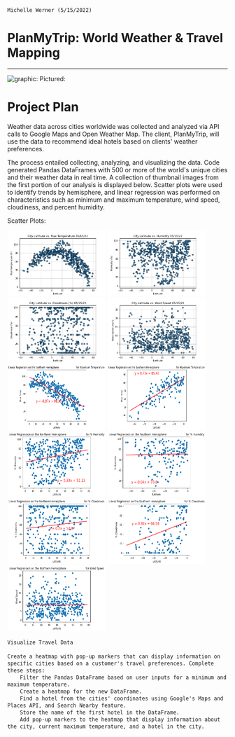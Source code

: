                                                                                            Michelle Werner (5/15/2022)
# PlanMyTrip: World Weather & Travel Mapping
---

<!--![alt](resources/___.png)-->
<img src="https://github.com/miwermi/pyber-analysis/blob/main/.png" width="500" height="293" alt ="graphic: ">
Pictured: 

# Project Plan
Weather data across cities worldwide was collected and analyzed via API calls to Google Maps and Open Weather Map. The client, PlanMyTrip, will use the data to recommend ideal hotels based on clients' weather preferences.

The process entailed collecting, analyzing, and visualizing the data. Code generated Pandas DataFrames with 500 or more of the world's unique cities and their weather data in real time. A collection of thumbnail images from the first portion of our analysis is displayed below. Scatter plots were used to identify trends by hemisphere, and linear regression was performed on characteristics such as minimum and maximum temperature, wind speed, cloudiness, and percent humidity.

Scatter Plots:

<img src="https://github.com/miwermi/world-weather-analysis/blob/main/weather_data/Fig1.png" width="225" height="150" alt ="graphic: ">
<img src="https://github.com/miwermi/world-weather-analysis/blob/main/weather_data/Fig2.png" width="225" height="150" alt ="graphic: ">
<img src="https://github.com/miwermi/world-weather-analysis/blob/main/weather_data/Fig3.png" width="225" height="150" alt ="graphic: ">
<img src="https://github.com/miwermi/world-weather-analysis/blob/main/weather_data/Fig4.png" width="225" height="150" alt ="graphic: ">
<img src="https://github.com/miwermi/world-weather-analysis/blob/main/weather_data/Fig5.png" width="225" height="150" alt ="graphic: ">
<img src="https://github.com/miwermi/world-weather-analysis/blob/main/weather_data/Fig6.png" width="225" height="150" alt ="graphic: ">
<img src="https://github.com/miwermi/world-weather-analysis/blob/main/weather_data/Fig7.png" width="225" height="150" alt ="graphic: ">
<img src="https://github.com/miwermi/world-weather-analysis/blob/main/weather_data/Fig8.png" width="225" height="150" alt ="graphic: ">
<img src="https://github.com/miwermi/world-weather-analysis/blob/main/weather_data/Fig9.png" width="225" height="150" alt ="graphic: ">
<img src="https://github.com/miwermi/world-weather-analysis/blob/main/weather_data/Fig10.png" width="225" height="150" alt ="graphic: ">
<img src="https://github.com/miwermi/world-weather-analysis/blob/main/weather_data/Fig11.png" width="225" height="150" alt ="graphic: ">

    Visualize Travel Data

    Create a heatmap with pop-up markers that can display information on specific cities based on a customer's travel preferences. Complete these steps:
        Filter the Pandas DataFrame based on user inputs for a minimum and maximum temperature.
        Create a heatmap for the new DataFrame.
        Find a hotel from the cities' coordinates using Google's Maps and Places API, and Search Nearby feature.
        Store the name of the first hotel in the DataFrame.
        Add pop-up markers to the heatmap that display information about the city, current maximum temperature, and a hotel in the city.

